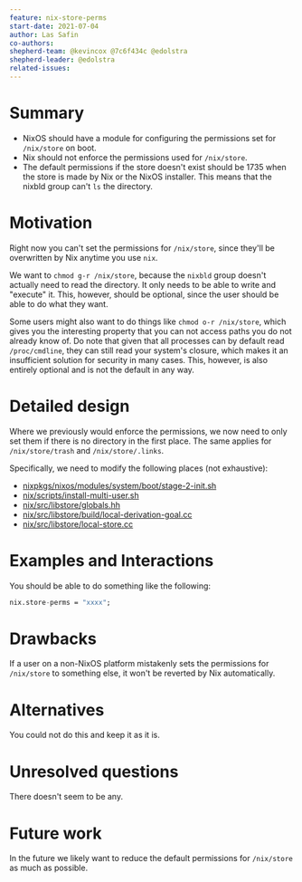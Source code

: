 ```yaml
---
feature: nix-store-perms
start-date: 2021-07-04
author: Las Safin
co-authors:
shepherd-team: @kevincox @7c6f434c @edolstra
shepherd-leader: @edolstra
related-issues:
---
```


# Summary
[summary]: #summary

- NixOS should have a module for configuring the permissions set for `/nix/store` on boot.
- Nix should not enforce the permissions used for `/nix/store`.
- The default permissions if the store doesn't exist should be 1735 when the store is made by Nix or the NixOS installer.
  This means that the nixbld group can't `ls` the directory.

# Motivation
[motivation]: #motivation

Right now you can't set the permissions for `/nix/store`, since they'll be overwritten
by Nix anytime you use `nix`.

We want to `chmod g-r /nix/store`, because the `nixbld` group doesn't actually
need to read the directory. It only needs to be able to write and "execute" it.
This, however, should be optional, since the user should be able to do what they want.

Some users might also want to do things like `chmod o-r /nix/store`, which
gives you the interesting property that you can not access paths you do not
already know of.
Do note that given that all processes can by default read `/proc/cmdline`,
they can still read your system's closure, which makes it an insufficient
solution for security in many cases.
This, however, is also entirely optional and is not the default in any way.

# Detailed design
[design]: #detailed-design

Where we previously would enforce the permissions, we now need to
only set them if there is no directory in the first place.
The same applies for `/nix/store/trash` and `/nix/store/.links`.

Specifically, we need to modify the following places (not exhaustive):
- [nixpkgs/nixos/modules/system/boot/stage-2-init.sh](https://github.com/NixOS/nixpkgs/blob/8284fc30c84ea47e63209d1a892aca1dfcd6bdf3/nixos/modules/system/boot/stage-2-init.sh#L62)
- [nix/scripts/install-multi-user.sh](https://github.com/NixOS/nix/blob/cf1d4299a8fa8906f62271dcd878018cef84cc30/scripts/install-multi-user.sh#L577)
- [nix/src/libstore/globals.hh](https://github.com/NixOS/nix/blob/ba8b39c13003c8ddafb6bec308997e09b9851c46/src/libstore/globals.hh#L278)
- [nix/src/libstore/build/local-derivation-goal.cc](https://github.com/NixOS/nix/blob/6182ae689826554d915b4ed72e07f7978dc1d13c/src/libstore/build/local-derivation-goal.cc#L641)
- [nix/src/libstore/local-store.cc](https://github.com/NixOS/nix/blob/0a535dd5ac93576f7152d786464e330ae3d46b50/src/libstore/local-store.cc#L181)

# Examples and Interactions
[examples-and-interactions]: #examples-and-interactions

You should be able to do something like the following:
```nix
nix.store-perms = "xxxx";
```

# Drawbacks
[drawbacks]: #drawbacks

If a user on a non-NixOS platform mistakenly sets the permissions for `/nix/store` to
something else, it won't be reverted by Nix automatically.

# Alternatives
[alternatives]: #alternatives

You could not do this and keep it as it is.

# Unresolved questions
[unresolved]: #unresolved-questions

There doesn't seem to be any.

# Future work
[future]: #future-work

In the future we likely want to reduce the default permissions for `/nix/store` as much as possible.
